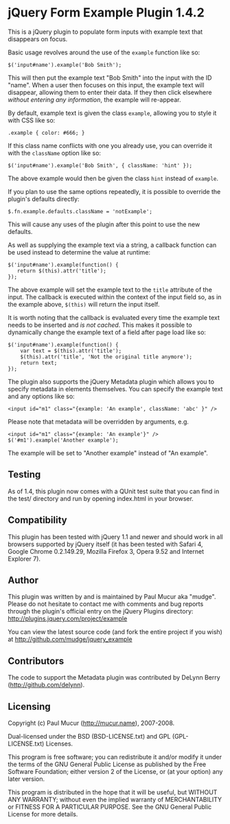jQuery Form Example Plugin 1.4.2
======================================

This is a jQuery plugin to populate form inputs with example text that
disappears on focus.

Basic usage revolves around the use of the `example` function like so:

    $('input#name').example('Bob Smith');

This will then put the example text "Bob Smith" into the input with the ID
"name". When a user then focuses on this input, the example text will
disappear, allowing them to enter their data. If they then click elsewhere
*without entering any information*, the example will re-appear.

By default, example text is given the class `example`, allowing you to style
it with CSS like so:

    .example { color: #666; }

If this class name conflicts with one you already use, you can override it
with the `className` option like so:

    $('input#name').example('Bob Smith', { className: 'hint' });

The above example would then be given the class `hint` instead of `example`.

If you plan to use the same options repeatedly, it is possible to override the
plugin's defaults directly:

    $.fn.example.defaults.className = 'notExample';

This will cause any uses of the plugin after this point to use the new
defaults.

As well as supplying the example text via a string, a callback function can be
used instead to determine the value at runtime:

    $('input#name').example(function() {
       return $(this).attr('title'); 
    });
    
The above example will set the example text to the `title` attribute of the
input. The callback is executed within the context of the input field so, as
in the example above, `$(this)` will return the input itself.

It is worth noting that the callback is evaluated every time the example text
needs to be inserted and *is not cached*. This makes it possible to
dynamically change the example text of a field after page load like so:

    $('input#name').example(function() {
        var text = $(this).attr('title');
        $(this).attr('title', 'Not the original title anymore');
        return text;
    });
    
The plugin also supports the jQuery Metadata plugin which allows you to 
specify metadata in elements themselves. You can specify the example text and any options like so:

    <input id="m1" class="{example: 'An example', className: 'abc' }" />

Please note that metadata will be overridden by arguments, e.g.

    <input id="m1" class="{example: 'An example'}" />
    $('#m1').example('Another example');

The example will be set to "Another example" instead of "An example".

Testing
-------

As of 1.4, this plugin now comes with a QUnit test suite that you can find
in the test/ directory and run by opening index.html in your browser.

Compatibility
-------------

This plugin has been tested with jQuery 1.1 and newer and should work in all
browsers supported by jQuery itself (it has been tested with Safari 4, Google Chrome 0.2.149.29, Mozilla Firefox 3, Opera 9.52 and
Internet Explorer 7).

Author
------

This plugin was written by and is maintained by Paul Mucur aka "mudge". Please
do not hesitate to contact me with comments and bug reports through the
plugin's official entry on the jQuery Plugins directory:
http://plugins.jquery.com/project/example

You can view the latest source code (and fork the entire project if you wish)
at http://github.com/mudge/jquery_example

Contributors
------------

The code to support the Metadata plugin was contributed by DeLynn Berry (http://github.com/delynn).

Licensing
---------

Copyright (c) Paul Mucur (http://mucur.name), 2007-2008.

Dual-licensed under the BSD (BSD-LICENSE.txt) and GPL (GPL-LICENSE.txt)
Licenses.

This program is free software; you can redistribute it and/or modify
it under the terms of the GNU General Public License as published by
the Free Software Foundation; either version 2 of the License, or
(at your option) any later version.

This program is distributed in the hope that it will be useful,
but WITHOUT ANY WARRANTY; without even the implied warranty of
MERCHANTABILITY or FITNESS FOR A PARTICULAR PURPOSE.  See the
GNU General Public License for more details.
